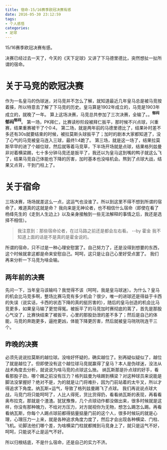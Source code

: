 ```yaml
---
title: 宿命-15/16赛季欧冠决赛有感
date: 2016-05-30 23:12:59
tags:
- 个人感悟
categories:
- 足球
---
```

15/16赛季欧冠决赛有感。
<!-- more -->
决赛已经过去一天了，今天的《天下足球》又讲了下马德里德比，突然想扯一扯所谓的宿命。
# 关于马竞的欧冠决赛
作为一名皇马的伪球迷，对马竞并不怎么了解，就知道最近几年皇马总是被马竞按着揍，所以特意去了解了下马竞的历史。皇马算是1902年成立的，马竞是1903年成立的，就晚了一年。
算上这场决赛，马竞总共参加了三次决赛，全输了。。**<sup>郁闷</sup>郁闷<sup>郁闷</sup>**。
第一场，PK拜仁，比赛读秒阶段被拜仁扳平，那时候不兴点球，兴重赛，结果重赛被干了个0:4。
第二场，就是两年前的马德里德比了，结果补时差不多还有30s就要结束的时候，被拉莫斯头球扳平了；加时的剧本大家都知道了，没了心气的马竞被皇马连入三球，最终1:4跪了。
第三场，就是这一场了，结果拉莫斯早早的进了个越位球，然后就等着马竞草，下半场开场就是点球，结果格列兹曼非对着横梁踢，七十多分钟马竞还是扳平了，我还以为皇马这到嘴的鸭子就这么飞了，结果马竞自己体能也下降的厉害，加时基本也没啥机会。熬到了点球大战，结果又点背，干到门柱上了。

# 关于宿命
三场决赛，场场就差这么一点，这运气也没谁了。所以到这里不得不想到所谓的宿命了，难道真的这就是命？
我向来是无神论者，也不相信什么宿命（即使在看了杨绛先生的《走到人生边上》以及亲身接触到一些无法解释的事情之后，我还是选择不相信）。
> 我注意到：那些宿命论者，在过马路之前还是都会左右看。
> --by 霍金
我不知道上面的话是不是真的是霍金说的。 

所谓的宿命，只不过是一种心理安慰罢了。自己努力了，还是没得到想要的东西，这个时候就拿这都是命来安慰自己。呵呵，这只是让自己心里好受点罢了。
我们再来分析一下马竞为啥会输。
## 两年前的决赛
先问一下，当年皇马该输吗？我觉得不该（呵呵，我是皇马球迷）。为什么？皇马的机会比马竞多啊，整场比赛马竞有多少机会？很少，唯一的进球还是得益于卡西的失误（说实话，卡西的状态下降的真的挺厉害的），随后的皇马创造的机会比马竞更多，如果皇马输了更觉得冤。被扳平了的马竞加时赛彻底的蔫了，首先是那股心气没了，比赛快结束了被扳平，心里的那股劲泄的差不多了；然后是自己的体能，马竞的奔跑更多，逼抢更凶，体能下降更厉害，然后就被皇马咣咣咣连干三个。
## 昨晚的决赛
必须先说说拉莫斯的越位球。没啥好怀疑的，确实越位了。别再疑似疑似了，越位了就是越位了。但即使没有这个越位球马竞就赢得了皇马？本人是伪球迷，没法从战术角度去分析，就说说为啥马竞的点球这么挫。
纳瓦斯那是扑点球的好手，看看那股子劲，哪个踢之前没有压力？格列兹曼为啥踢到横梁？对这种球员来说能是脚法没掌握好？绝对不是，为的就是让门将难扑，因为门前站着的太牛叉，所以才得追求下角度。纳瓦斯+运气，导致了格列兹曼踢飞了点球。
我们再说说点球大战，马竞门将只能呵呵了，人比人得死，货比货得扔，看看纳瓦斯的表现，再看看奥布拉克，那就是个渣渣。犹犹豫豫，几个点球动作都没做出来，很多时候就是这样，你没有那种魄力，不给对方压力，对方就视你为无物，想怎么踢怎么踢。再看看纳瓦斯，你每个人踢点球前都得掂量掂量门前的这个人，很多时候玩的就是心理，心理压力一上来，就是各种追求角度力度了，然后才会出现各种横梁、门柱、飞机。论脚法他们哪个差，为啥横梁门柱就都摊到马竞身上了，就只是运气不好，呵呵，只能说不止是运气不好。

所以归根结底，不是什么宿命，还是自己的实力不济。
